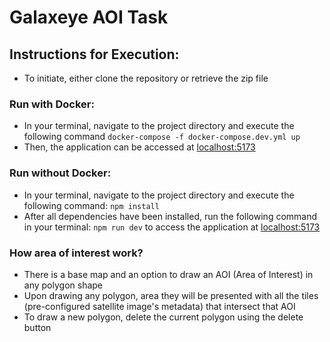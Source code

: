 # Galaxeye AOI Task

## Instructions for Execution:
- To initiate, either clone the repository or retrieve the zip file

### Run with Docker:
   - In your terminal, navigate to the project directory and execute the following command `docker-compose -f docker-compose.dev.yml up`
   - Then, the application can be accessed at [localhost:5173](http://localhost:5173/)

### Run without Docker:
   - In your terminal, navigate to the project directory and execute the following command: `npm install`
   - After all dependencies have been installed, run the following command in your terminal: `npm run dev` to access the application at [localhost:5173](http://localhost:5173/)

### How area of interest work?
   - There is a base map and an option to draw an AOI (Area of Interest) in any polygon shape
   - Upon drawing any polygon, area they will be presented with all the tiles (pre-configured satellite image's metadata) that intersect that AOI
   - To draw a new polygon, delete the current polygon using the delete button
